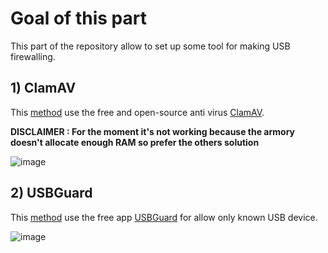 # Goal of this part
This part of the repository allow to set up some tool for making USB firewalling.

## 1) ClamAV
This [method](https://github.com/P4ti3nn3/USB-Armory-Setup/tree/main/Secured-USB/1-ClamAV) use the free and open-source anti virus [ClamAV](https://www.clamav.net/).

**DISCLAIMER : For the moment it's not working because the armory doesn't allocate enough RAM so prefer the others solution**

![image](https://user-images.githubusercontent.com/115619908/207054889-a3e41f7c-a4f0-4127-a6a5-9bcbbab75e57.png)

## 2) USBGuard
This [method](https://github.com/P4ti3nn3/USB-Armory-Setup/tree/main/Secured-USB/2-USBGuard) use the free app [USBGuard](https://usbguard.github.io/) for allow only known USB device.

![image](https://user-images.githubusercontent.com/115619908/207056529-e7d4d679-0818-4c84-bdfd-49d316f817b7.png)
